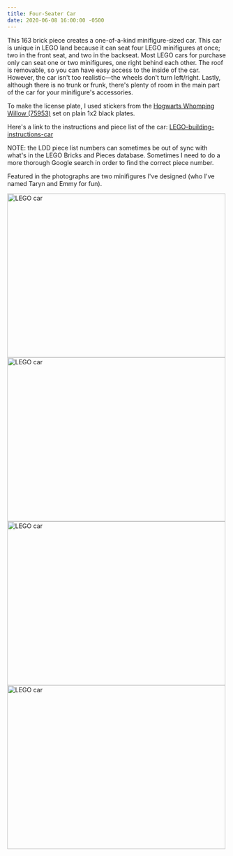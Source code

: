 ```yaml
---
title: Four-Seater Car
date: 2020-06-08 16:00:00 -0500
---
```


This 163 brick piece creates a one-of-a-kind minifigure-sized car. This car is unique in LEGO land because it can seat four LEGO minifigures at once; two in the front seat, and two in the backseat. Most LEGO cars for purchase only can seat one or two minifigures, one right behind each other. The roof is removable, so you can have easy access to the inside of the car. However, the car isn't too realistic—the wheels don't turn left/right. Lastly, although there is no trunk or frunk, there's plenty of room in the main part of the car for your minifigure's accessories.

To make the license plate, I used stickers from the [Hogwarts Whomping Willow (75953)](https://www.lego.com/en-us/product/hogwarts-whomping-willow-75953) set on plain 1x2 black plates.

Here's a link to the instructions and piece list of the car: <a href="/assets/resources/LEGO-building-instructions-car.pdf" target="_blank">LEGO-building-instructions-car</a>

NOTE: the LDD piece list numbers can sometimes be out of sync with what's in the LEGO Bricks and Pieces database. Sometimes I need to do a more thorough Google search in order to find the correct piece number.

Featured in the photographs are two minifigures I've designed (who I've named Taryn and Emmy for fun).

<div class="text-center">
  <a data-flickr-embed="true" href="https://www.flickr.com/photos/184539266@N08/49985840352/in/album-72157714494860177/" title="LEGO car"><img class="image" src="https://live.staticflickr.com/65535/49985840352_9032841264.jpg" width="500" height="375" alt="LEGO car"></a>
  <a data-flickr-embed="true" href="https://www.flickr.com/photos/184539266@N08/49985585081/in/album-72157714494860177/" title="LEGO car"><img class="image" src="https://live.staticflickr.com/65535/49985585081_8a33a16dee.jpg" width="500" height="375" alt="LEGO car"></a>
  <a data-flickr-embed="true" href="https://www.flickr.com/photos/184539266@N08/49985840327/in/album-72157714494860177/" title="LEGO car"><img class="image" src="https://live.staticflickr.com/65535/49985840327_da44a85b5d.jpg" width="500" height="375" alt="LEGO car"></a>
  <a data-flickr-embed="true" href="https://www.flickr.com/photos/184539266@N08/49985065258/in/album-72157714494860177/" title="LEGO car"><img class="image" src="https://live.staticflickr.com/65535/49985065258_fdd7b8c519.jpg" width="500" height="375" alt="LEGO car"></a>
</div>
